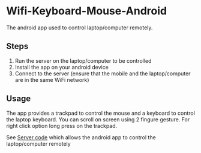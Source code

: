 # Wifi-Keyboard-Mouse-Android

The android app used to control laptop/computer remotely. 

## Steps

1. Run the server on the laptop/computer to be controlled
2. Install the app on your android device
3. Connect to the server (ensure that the mobile and the laptop/computer are in the same WiFi network)

## Usage

The app provides a trackpad to control the mouse and a keyboard to control the laptop keyboard. You can scroll on screen using 2 fingure gesture. For right click option long press on the trackpad.

See [Server code](https://github.com/AbhijitSinha1/Wifi-Keyboard-Mouse-Server) which allows the android app to control the laptop/computer remotely
